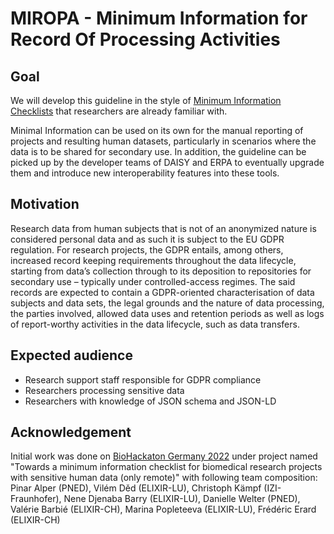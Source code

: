 # MIROPA - Minimum Information for Record Of Processing Activities

## Goal

 We will develop this guideline in the style of [Minimum Information Checklists](https://www.ncbi.nlm.nih.gov/pmc/articles/PMC2771753/) that researchers are already familiar with.

Minimal Information can be used on its own for the manual reporting of projects and resulting human datasets, particularly in scenarios where the data is to be shared for secondary use. In addition, the guideline can be picked up by the developer teams of DAISY and ERPA to eventually upgrade them and introduce new interoperability features into these tools.

## Motivation

Research data from human subjects that is not of an anonymized nature is considered personal data and as such it is subject to the EU GDPR regulation. For research projects, the GDPR entails, among others, increased record keeping requirements throughout the data lifecycle, starting from data’s collection through to its deposition to repositories for secondary use – typically under controlled-access regimes. The said records are expected to contain a GDPR-oriented characterisation of data subjects and data sets, the legal grounds and the nature of data processing, the parties involved, allowed data uses and retention periods as well as logs of report-worthy activities in the data lifecycle, such as data transfers.

## Expected audience

* Research support staff responsible for GDPR compliance
* Researchers processing sensitive data
* Researchers with knowledge of JSON schema and JSON-LD

## Acknowledgement

Initial work was done on [BioHackaton Germany 2022](https://github.com/deNBI/biohackathon-2022) under project named "Towards a minimum information checklist for biomedical research projects with sensitive human data (only remote)" with following team composition: Pinar Alper (PNED), Vilém Děd (ELIXIR-LU), Christoph Kämpf (IZI-Fraunhofer), Nene Djenaba Barry (ELIXIR-LU), Danielle Welter (PNED), Valérie Barbié (ELIXIR-CH), Marina Popleteeva (ELIXIR-LU), Frédéric Erard (ELIXIR-CH)
